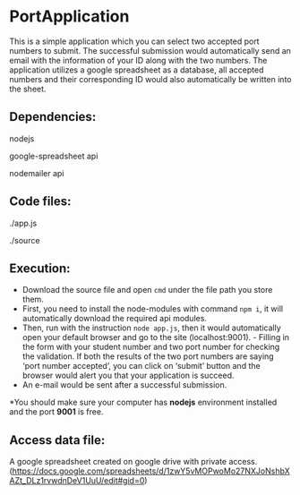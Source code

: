 # PortApplication
This is a simple application which you can select two accepted port numbers to submit. The successful submission would automatically send an email with the information of your ID along with the two numbers. The application utilizes a google spreadsheet as a database, all accepted numbers and their corresponding ID would also automatically be written into the sheet.

## Dependencies:
nodejs

google-spreadsheet api

nodemailer api

## Code files:
./app.js

./source

## Execution:
- Download the source file and open `cmd` under the file path you store them.
- First, you need to install the node-modules with command `npm i`, it will automatically download the required api modules.
- Then, run with the instruction `node app.js`, then it would automatically open your default browser and go to the site (localhost:9001). - Filling in the form with your student number and two port number for checking the validation. If both the results of the two port numbers are saying ‘port number accepted’, you can click on ‘submit’ button and the browser would alert you that your application is succeed. 
- An e-mail would be sent after a successful submission. 

*You should make sure your computer has **nodejs** environment installed and the port **9001** is free.

## Access data file:
A google spreadsheet created on google drive with private access.
(https://docs.google.com/spreadsheets/d/1zwY5vMOPwoMo27NXJoNshbXAZt_DLz1rvwdnDeV1UuU/edit#gid=0)
